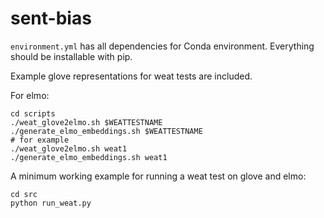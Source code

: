 # sent-bias

`environment.yml` has all dependencies for Conda environment. Everything should
be installable with pip.

Example glove representations for weat tests are included.

For elmo:

```
cd scripts
./weat_glove2elmo.sh $WEATTESTNAME
./generate_elmo_embeddings.sh $WEATTESTNAME
# for example
./weat_glove2elmo.sh weat1
./generate_elmo_embeddings.sh weat1
```

A minimum working example for running a weat test on glove and elmo:

```
cd src
python run_weat.py
```
